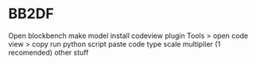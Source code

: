 # BB2DF

Open blockbench
make model
install codeview plugin
Tools > open code view > copy
run python script
paste code
type scale multiplier (1 recomended)
other stuff
